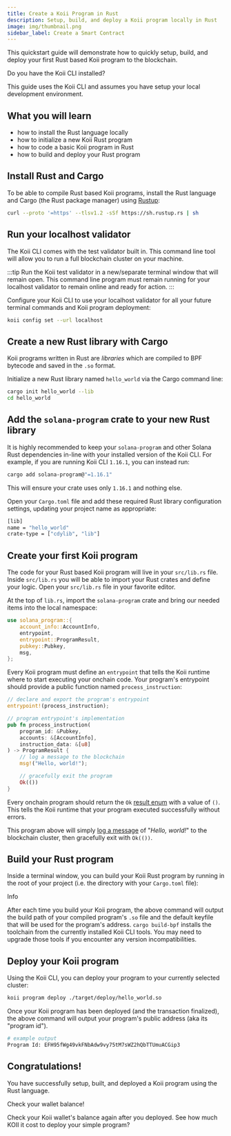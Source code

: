 ```yaml
---
title: Create a Koii Program in Rust
description: Setup, build, and deploy a Koii program locally in Rust
image: img/thumbnail.png
sidebar_label: Create a Smart Contract
---
```


This quickstart guide will demonstrate how to quickly setup, build, and deploy your first Rust based Koii program to the blockchain.

Do you have the Koii CLI installed?

This guide uses the Koii CLI and assumes you have setup your local development environment.

## What you will learn

* how to install the Rust language locally
* how to initialize a new Koii Rust program
* how to code a basic Koii program in Rust
* how to build and deploy your Rust program

## Install Rust and Cargo

To be able to compile Rust based Koii programs, install the Rust language and Cargo (the Rust package manager) using [Rustup](https://rustup.rs/):

```sh
curl --proto '=https' --tlsv1.2 -sSf https://sh.rustup.rs | sh
```

## Run your localhost validator

The Koii CLI comes with the test validator built in. This command line tool will allow you to run a full blockchain cluster on your machine.

:::tip
Run the Koii test validator in a new/separate terminal window that will remain open. This command line program must remain running for your localhost validator to remain online and ready for action.
:::

Configure your Koii CLI to use your localhost validator for all your future terminal commands and Koii program deployment:

```sh
koii config set --url localhost
```

## Create a new Rust library with Cargo

Koii programs written in Rust are _libraries_ which are compiled to BPF bytecode and saved in the `.so` format.

Initialize a new Rust library named `hello_world` via the Cargo command line:

```sh
cargo init hello_world --lib
cd hello_world
```

## Add the `solana-program` crate to your new Rust library

It is highly recommended to keep your `solana-program` and other Solana Rust dependencies in-line with your installed version of the Koii CLI. For example, if you are running Koii CLI `1.16.1`, you can instead run:

```sh
cargo add solana-program@"=1.16.1"
```

This will ensure your crate uses only `1.16.1` and nothing else.

Open your `Cargo.toml` file and add these required Rust library configuration settings, updating your project name as appropriate:

```sh
[lib]
name = "hello_world"
crate-type = ["cdylib", "lib"]
```

## Create your first Koii program

The code for your Rust based Koii program will live in your `src/lib.rs` file. Inside `src/lib.rs` you will be able to import your Rust crates and define your logic. Open your `src/lib.rs` file in your favorite editor.

At the top of `lib.rs`, import the `solana-program` crate and bring our needed items into the local namespace:

```rust
use solana_program::{
    account_info::AccountInfo,
    entrypoint,
    entrypoint::ProgramResult,
    pubkey::Pubkey,
    msg,
};
```

Every Koii program must define an `entrypoint` that tells the Koii runtime where to start executing your onchain code. Your program's entrypoint should provide a public function named `process_instruction`:

```rust
// declare and export the program's entrypoint
entrypoint!(process_instruction);

// program entrypoint's implementation
pub fn process_instruction(
    program_id: &Pubkey,
    accounts: &[AccountInfo],
    instruction_data: &[u8]
) -> ProgramResult {
    // log a message to the blockchain
    msg!("Hello, world!");

    // gracefully exit the program
    Ok(())
}
```

Every onchain program should return the `Ok` [result enum](https://doc.rust-lang.org/std/result/) with a value of `()`. This tells the Koii runtime that your program executed successfully without errors.

This program above will simply [log a message](https://docs.solana.com/developing/on-chain-programs/debugging#logging) of "_Hello, world!_" to the blockchain cluster, then gracefully exit with `Ok(())`.

## Build your Rust program

Inside a terminal window, you can build your Koii Rust program by running in the root of your project (i.e. the directory with your `Cargo.toml` file):

Info

After each time you build your Koii program, the above command will output the build path of your compiled program's `.so` file and the default keyfile that will be used for the program's address. `cargo build-bpf` installs the toolchain from the currently installed Koii CLI tools. You may need to upgrade those tools if you encounter any version incompatibilities.

## Deploy your Koii program

Using the Koii CLI, you can deploy your program to your currently selected cluster:

```sh
koii program deploy ./target/deploy/hello_world.so
```

Once your Koii program has been deployed (and the transaction finalized), the above command will output your program's public address (aka its "program id").

```sh
# example output
Program Id: EFH95fWg49vkFNbAdw9vy75tM7sWZ2hQbTTUmuACGip3
```

## Congratulations!

You have successfully setup, built, and deployed a Koii program using the Rust language.

Check your wallet balance!

Check your Koii wallet's balance again after you deployed. See how much KOII it cost to deploy your simple program?
